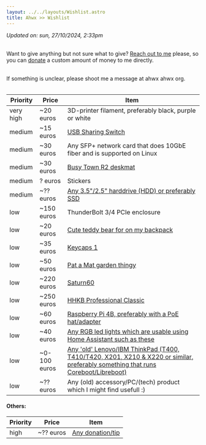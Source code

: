 ```yaml
---
layout: ../../layouts/Wishlist.astro
title: Ahwx >> Wishlist
---
```


_Updated on: sun, 27/10/2024, 2:33pm_<br><br>

Want to give anything but not sure what to give? [Reach out to me](https://ahwx.org/contact) please, so you can [donate](https://ahwx.org/donate) a custom amount of money to me directly.<br><br>

If something is unclear, please shoot me a message at ahwx <at> ahwx <dot> org.<br><br>

| Priority  | Price        | Item                                                                                                                                                                                                                              |
| --------- | ------------ | --------------------------------------------------------------------------------------------------------------------------------------------------------------------------------------------------------------------------------- |
| very high | ~20 euros    | 3D-printer filament, preferably black, purple or white                                                                                                                                                                            |
| medium    | ~15 euros    | [USB Sharing Switch](https://www.amazon.nl/dp/B09DSGL7KV)                                                                                                                                                                         |
| medium    | ~30 euros    | Any SFP+ network card that does 10GbE fiber and is supported on Linux                                                                                                                                   |
| medium    | ~30 euros    | [Busy Town R2 deskmat](https://mykeyboard.eu/catalogue/busy-town-r2-deskmat-gb_7829/)                                                                                                                                             |
| medium    | ? euros      | Stickers                                                                                                                                                                                                                          |
| medium    | ~?? euros    | [Any 3.5"/2.5" harddrive (HDD) or preferably SSD](https://tweakers.net/interne-harde-schijven/vergelijken)                                                                                                                                   |
| low       | ~150 euros   | ThunderBolt 3/4 PCIe enclosure                                                                                            |
| low       | ~20 euros    | [Cute teddy bear for on my backpack](https://www.amazon.nl/Knuffel-teddybeer-schattig-speelgoed-kinderen/dp/B09CNR2SVF/)                                                                                                          |
| low       | ~35 euros    | [Keycaps 1](https://www.amazon.com/AHHC-Japanese-Keycaps-GH60RK61GK6466ALT6187104-Mechanical/dp/B099DXXWHP)                                                                                                                       |
| low       | ~50 euros    | [Pat a Mat garden thingy](https://www.bol.com/nl/nl/p/buurman-en-buurman-tuinbeeld-welcome/9300000073665828/)                                                                                                                     |
| low       | ~220 euros   | [Saturn60](https://candykeys.com/product/saturn60-full-kit)                                                                                                                                                                       |
| low       | ~250 euros   | [HHKB Professional Classic](https://www.amazon.de/dp/B082TXQD1S)
| low       | ~60 euros    | [Raspberry Pi 4B, preferably with a PoE hat/adapter](https://www.raspberrypi.com/products/raspberry-pi-4-model-b/?variant=raspberry-pi-4-model-b-8gb)                                                                             |
| low       | ~40 euros    | [Any RGB led lights which are usable using Home Assistant such as these](https://www.bol.com/nl/nl/p/wiz-ledstrip-starterset-slimme-led-verlichting-gekleurd-en-wit-licht-2-meter-wifi-basis/9300000007836537/?s2a=#productTitle) |
| low       | ~0-100 euros | [Any 'old' Lenovo/IBM ThinkPad (T400, T410/T420, X201, X210 & X220 or similar, preferably something that runs Coreboot/Libreboot)](https://lenovo.com/)                                                                           |
| low       | ~?? euros    | Any (old) accessory/PC/(tech) product which I might find usefull :)                                                                                                                                           |

#### Others:

| Priority | Price     | Item                                            |
| -------- | --------- | ----------------------------------------------- |
| high     | ~?? euros | [Any donation/tip](https://ahwx.org/donate) |
